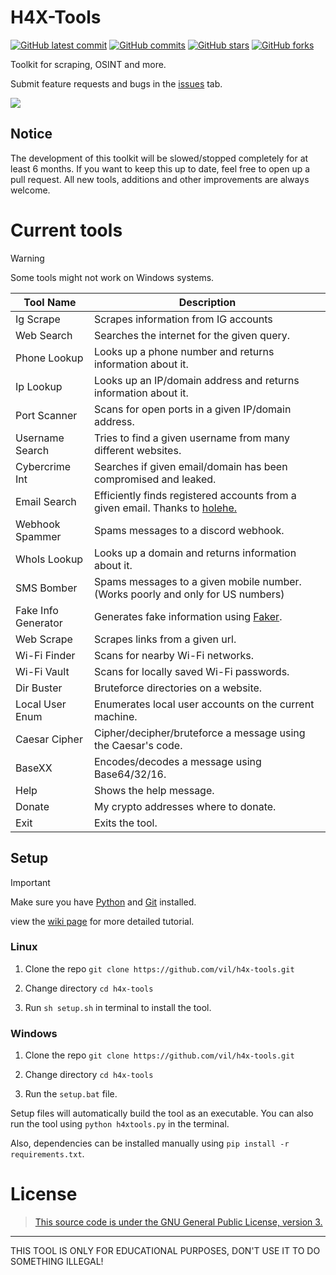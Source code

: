 # H4X-Tools
[![GitHub latest commit](https://badgen.net/github/last-commit/vil/H4X-Tools)](https://GitHub.com/vil/H4X-Tools/commit/)
[![GitHub commits](https://badgen.net/github/commits/vil/H4X-Tools)](https://GitHub.com/vil/H4X-Tools/commit/)
[![GitHub stars](https://badgen.net/github/stars/vil/H4X-Tools)](https://GitHub.com/vil/H4X-Tools/stargazers/)
[![GitHub forks](https://badgen.net/github/forks/vil/H4X-Tools)](https://GitHub.com/vil/H4X-Tools/network/)

Toolkit for scraping, OSINT and more.


Submit feature requests and bugs in the [issues](https://github.com/vil/H4X-Tools/issues) tab.


![](https://github.com/vil/H4X-Tools/blob/master/img/gui-v0.3.png)

## Notice
The development of this toolkit will be slowed/stopped completely for at least 6 months. If you want to keep this up to date, feel free to open up a pull request. All new tools, additions and other improvements are always welcome.

# Current tools
> [!WARNING]
> Some tools might not work on Windows systems.

| Tool Name             | Description                                                                                                          |
|-----------------------|----------------------------------------------------------------------------------------------------------------------|
| Ig Scrape             | Scrapes information from IG accounts                                                                                 |
| Web Search            | Searches the internet for the given query.                                                                           |
| Phone Lookup          | Looks up a phone number and returns information about it.                                                            |
| Ip Lookup             | Looks up an IP/domain address and returns information about it.                                                      |
| Port Scanner          | Scans for open ports in a given IP/domain address.                                                                   |
| Username Search       | Tries to find a given username from many different websites.                                                         |
| Cybercrime Int        | Searches if given email/domain has been compromised and leaked.                                                      |
| Email Search          | Efficiently finds registered accounts from a given email. Thanks to [holehe.](https://github.com/megadose/holehe)    |
| Webhook Spammer       | Spams messages to a discord webhook.                                                                                 |
| WhoIs Lookup          | Looks up a domain and returns information about it.                                                                  |
| SMS Bomber            | Spams messages to a given mobile number. (Works poorly and only for US numbers)                                      |
| Fake Info Generator   | Generates fake information using [Faker](https://pypi.org/project/Faker/).                                           |
| Web Scrape            | Scrapes links from a given url.                                                                                      |
| Wi-Fi Finder          | Scans for nearby Wi-Fi networks.                                                                                     |
| Wi-Fi Vault           | Scans for locally saved Wi-Fi passwords.                                                                             |
| Dir Buster            | Bruteforce directories on a website.                                                                                 |
| Local User Enum       | Enumerates local user accounts on the current machine.                                                               |
| Caesar Cipher         | Cipher/decipher/bruteforce a message using the Caesar's code.                                                        |
| BaseXX                | Encodes/decodes a message using Base64/32/16.                                                                        |
| Help                  | Shows the help message.                                                                                              |
| Donate                | My crypto addresses where to donate.                                                                                 |    
| Exit                  | Exits the tool.                                                                                                      |


## Setup
> [!IMPORTANT]
> Make sure you have [Python](https://www.python.org/downloads/) and [Git](https://git-scm.com/downloads) installed.
>
> view the [wiki page](https://github.com/vil/H4X-Tools/wiki) for more detailed tutorial.

### Linux
1. Clone the repo `git clone https://github.com/vil/h4x-tools.git`

2. Change directory `cd h4x-tools`

3. Run `sh setup.sh` in terminal to install the tool.

### Windows
1. Clone the repo `git clone https://github.com/vil/h4x-tools.git`

2. Change directory `cd h4x-tools`

3. Run the `setup.bat` file.

Setup files will automatically build the tool as an executable.
You can also run the tool using `python h4xtools.py` in the terminal.

Also, dependencies can be installed manually using `pip install -r requirements.txt`.

# License
>[This source code is under the GNU General Public License, version 3.](https://www.gnu.org/licenses/gpl-3.0.txt)

-------------------------------------------
THIS TOOL IS ONLY FOR EDUCATIONAL PURPOSES, DON'T USE IT TO DO SOMETHING ILLEGAL!
